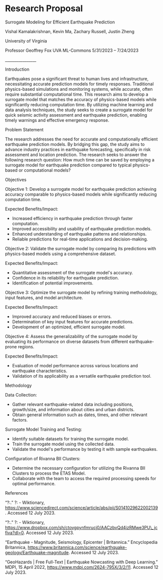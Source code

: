﻿# Research Proposal

Surrogate Modeling for Efficient Earthquake Prediction


Vishal Kamalakrishnan, Kevin Ma, Zachary Russell, Justin Zheng

University of Virginia

Professor Geoffrey Fox
UVA ML-Commons
5/31/2023 – 7/24/2023

\_\_\_\_\_\_\_\_\_\_\_\_\_\_\_\_

Introduction

Earthquakes pose a significant threat to human lives and infrastructure, necessitating accurate prediction models for timely responses. Traditional physics-based simulations and monitoring systems, while accurate, often require substantial computational time. This research aims to develop a surrogate model that matches the accuracy of physics-based models while significantly reducing computation time. By utilizing machine learning and data analysis techniques, the study seeks to create a surrogate model for quick seismic activity assessment and earthquake prediction, enabling timely warnings and effective emergency response.


Problem Statement

The research addresses the need for accurate and computationally efficient earthquake prediction models. By bridging this gap, the study aims to advance industry practices in earthquake forecasting, specifically in risk assessment and location prediction. The research seeks to answer the following research question: How much time can be saved by employing a surrogate model for earthquake prediction compared to typical physics-based or computational models?


Objectives

Objective 1: Develop a surrogate model for earthquake prediction achieving accuracy comparable to physics-based models while significantly reducing computation time.

Expected Benefits/Impact:

* Increased efficiency in earthquake prediction through faster computation.
* Improved accessibility and usability of earthquake prediction models.
* Enhanced understanding of earthquake patterns and relationships.
* Reliable predictions for real-time applications and decision-making.


Objective 2: Validate the surrogate model by comparing its predictions with physics-based models using a comprehensive dataset.

Expected Benefits/Impact:

* Quantitative assessment of the surrogate model's accuracy.
* Confidence in its reliability for earthquake prediction.
* Identification of potential improvements.


Objective 3: Optimize the surrogate model by refining training methodology, input features, and model architecture.

Expected Benefits/Impact:

* Improved accuracy and reduced biases or errors.
* Determination of key input features for accurate predictions.
* Development of an optimized, efficient surrogate model.


Objective 4: Assess the generalizability of the surrogate model by evaluating its performance on diverse datasets from different earthquake-prone regions.

Expected Benefits/Impact:

* Evaluation of model performance across various locations and earthquake characteristics.
* Validation of its applicability as a versatile earthquake prediction tool.


Methodology

Data Collection:

* Gather relevant earthquake-related data including positions, growth/size, and information about cities and urban districts.
* Obtain general information such as dates, times, and other relevant factors.


Surrogate Model Training and Testing:

* Identify suitable datasets for training the surrogate model.
* Train the surrogate model using the collected data.
* Validate the model's performance by testing it with sample earthquakes.


Configuration of Rivanna BII Clusters:

* Determine the necessary configuration for utilizing the Rivanna BII Clusters to process the ETAS Model.
* Collaborate with the team to access the required processing speeds for optimal performance.


References


“?:.” ?: - Wiktionary, https://www.sciencedirect.com/science/article/abs/pii/S0141029622002139. Accessed 12 July 2023.

“?:.” ?: - Wiktionary, https://www.dropbox.com/sh/ctovgpynfmrucj0/AACzbvQd4izRMwe3PU\_jcfiva?dl=0. Accessed 12 July 2023.

“Earthquake - Magnitude, Seismology, Epicenter | Britannica.” Encyclopedia Britannica, https://www.britannica.com/science/earthquake-geology/Earthquake-magnitude. Accessed 12 July 2023.

“GeoHazards | Free Full-Text | Earthquake Nowcasting with Deep Learning.” MDPI, 15 April 2022, https://www.mdpi.com/2624-795X/3/2/11. Accessed 12 July 2023.
